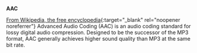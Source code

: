 **AAC**<br>

[From Wikipedia, the free encyclopedia](https://en.wikipedia.org/wiki/Advanced_Audio_Coding){:target="_blank" rel="noopener noreferrer"}
Advanced Audio Coding (AAC) is an audio coding standard for lossy digital audio compression. Designed to be the successor of the MP3 format, AAC generally achieves higher sound quality than MP3 at the same bit rate.
